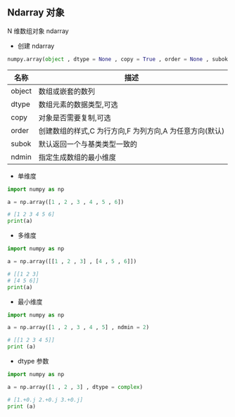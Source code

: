 <!--
 * @Description: 
 * @Version: 1.0
 * @Author: DaLao
 * @Email: dalao_li@163.com
 * @Date: 2021-01-16 17:59:34
 * @LastEditors: DaLao
 * @LastEditTime: 2021-12-18 23:31:15
-->

## Ndarray 对象

N 维数组对象 ndarray

- 创建 ndarray

```py
numpy.array(object , dtype = None , copy = True , order = None , subok = False , ndmin = 0)
```

| 名称   | 描述                                                    |
| ------ | ------------------------------------------------------- |
| object | 数组或嵌套的数列                                        |
| dtype  | 数组元素的数据类型,可选                                 |
| copy   | 对象是否需要复制,可选                                   |
| order  | 创建数组的样式,C 为行方向,F 为列方向,A 为任意方向(默认) |
| subok  | 默认返回一个与基类类型一致的                            | 数组 |
| ndmin  | 指定生成数组的最小维度                                  |


- 单维度

```py
import numpy as np

a = np.array([1 , 2 , 3 , 4 , 5 , 6])

# [1 2 3 4 5 6]
print(a)
```

- 多维度

```py
import numpy as np

a = np.array([[1 , 2 , 3] , [4 , 5 , 6]])

# [[1 2 3] 
# [4 5 6]]
print(a)
```

- 最小维度

```py
import numpy as np

a = np.array([1 , 2 , 3 , 4 , 5] , ndmin = 2)

# [[1 2 3 4 5]]
print (a)
```

- dtype 参数

```py
import numpy as np

a = np.array([1 , 2 , 3] , dtype = complex)

# [1.+0.j 2.+0.j 3.+0.j]
print (a)
```